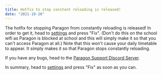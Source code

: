 ```yaml
---
title: Hotfix to stop constant reloading is released!
date: "2021-10-28"
---
```

The hotfix for stopping Paragon from constantly reloading is released! In order to get it, head to [settings](https://web-paragon.web.app/settings) and press "Fix". (Don't do this on the school wifi as Paragon is blocked at school and this will simply make it so that you can't access Paragon at all.) Note that this won't cause your daily timetable to appear. It simply makes it so that Paragon stops constantly reloading.

If you have any bugs, head to the [Paragon Support Discord Server](https://discord.gg/ADe73MFV).

In summary, head to [settings](https://web-paragon.web.app) and press "Fix" as soon as you can.